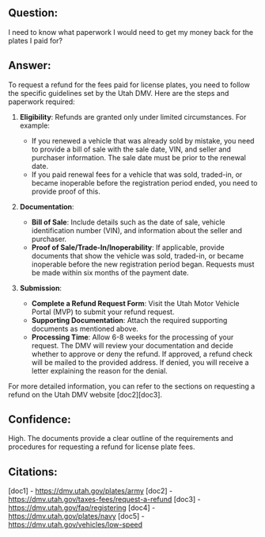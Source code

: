 ## Question:
I need to know what paperwork I would need to get my money back for the plates I paid for?

## Answer:
To request a refund for the fees paid for license plates, you need to follow the specific guidelines set by the Utah DMV. Here are the steps and paperwork required:

1. **Eligibility**: Refunds are granted only under limited circumstances. For example:
   - If you renewed a vehicle that was already sold by mistake, you need to provide a bill of sale with the sale date, VIN, and seller and purchaser information. The sale date must be prior to the renewal date.
   - If you paid renewal fees for a vehicle that was sold, traded-in, or became inoperable before the registration period ended, you need to provide proof of this.

2. **Documentation**:
   - **Bill of Sale**: Include details such as the date of sale, vehicle identification number (VIN), and information about the seller and purchaser.
   - **Proof of Sale/Trade-In/Inoperability**: If applicable, provide documents that show the vehicle was sold, traded-in, or became inoperable before the new registration period began. Requests must be made within six months of the payment date.

3. **Submission**:
   - **Complete a Refund Request Form**: Visit the Utah Motor Vehicle Portal (MVP) to submit your refund request.
   - **Supporting Documentation**: Attach the required supporting documents as mentioned above.
   - **Processing Time**: Allow 6-8 weeks for the processing of your request. The DMV will review your documentation and decide whether to approve or deny the refund. If approved, a refund check will be mailed to the provided address. If denied, you will receive a letter explaining the reason for the denial.

For more detailed information, you can refer to the sections on requesting a refund on the Utah DMV website [doc2][doc3].

## Confidence:
High. The documents provide a clear outline of the requirements and procedures for requesting a refund for license plate fees.

## Citations:
[doc1] - https://dmv.utah.gov/plates/army
[doc2] - https://dmv.utah.gov/taxes-fees/request-a-refund
[doc3] - https://dmv.utah.gov/faq/registering
[doc4] - https://dmv.utah.gov/plates/navy
[doc5] - https://dmv.utah.gov/vehicles/low-speed
